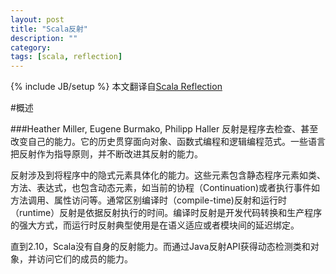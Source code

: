 ```yaml
---
layout: post
title: "Scala反射"
description: ""
category: 
tags: [scala, reflection]
---
```

{% include JB/setup %}
本文翻译自[Scala Reflection](http://docs.scala-lang.org/overviews/reflection/overview.html)

#概述

###Heather Miller, Eugene Burmako, Philipp Haller
反射是程序去检查、甚至改变自己的能力。它的历史贯穿面向对象、函数式编程和逻辑编程范式。一些语言把反射作为指导原则，并不断改进其反射的能力。

反射涉及到将程序中的隐式元素具体化的能力。这些元素包含静态程序元素如类、方法、表达式，也包含动态元素，如当前的协程（Continuation)或者执行事件如方法调用、属性访问等。通常区别编译时（compile-time)反射和运行时（runtime）反射是依据反射执行的时间。编译时反射是开发代码转换和生产程序的强大方式，而运行时反射典型使用是在语义适应或者模块间的延迟绑定。

直到2.10，Scala没有自身的反射能力。而通过Java反射API获得动态检测类和对象，并访问它们的成员的能力。